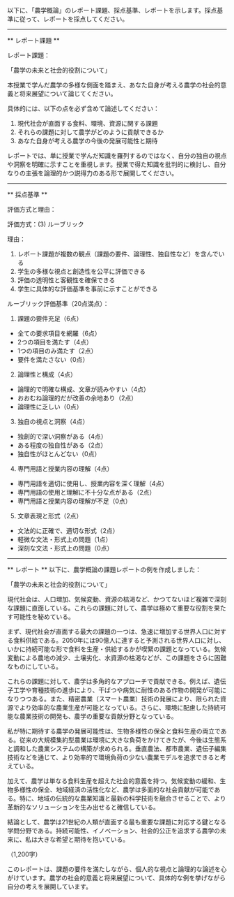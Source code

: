 以下に、「農学概論」のレポート課題、採点基準、レポートを示します。採点基準に従って、レポートを採点してください。

---------------------------------------
** レポート課題 **

レポート課題：

「農学の未来と社会的役割について」

本授業で学んだ農学の多様な側面を踏まえ、あなた自身が考える農学の社会的意義と将来展望について論じてください。

具体的には、以下の点を必ず含めて論述してください：

1. 現代社会が直面する食料、環境、資源に関する課題
2. それらの課題に対して農学がどのように貢献できるか
3. あなた自身が考える農学の今後の発展可能性と期待

レポートでは、単に授業で学んだ知識を羅列するのではなく、自分の独自の視点や洞察を明確に示すことを重視します。授業で得た知識を批判的に検討し、自分なりの主張を論理的かつ説得力のある形で展開してください。

---------------------------------------
** 採点基準 **

評価方式と理由：

評価方式：(3) ルーブリック

理由：
1. レポート課題が複数の観点（課題の要件、論理性、独自性など）を含んでいる
2. 学生の多様な視点と創造性を公平に評価できる
3. 評価の透明性と客観性を確保できる
4. 学生に具体的な評価基準を事前に示すことができる

ルーブリック評価基準（20点満点）：

1. 課題の要件充足（6点）
- 全ての要求項目を網羅（6点）
- 2つの項目を満たす（4点）
- 1つの項目のみ満たす（2点）
- 要件を満たさない（0点）

2. 論理性と構成（4点）
- 論理的で明確な構成、文章が読みやすい（4点）
- おおむね論理的だが改善の余地あり（2点）
- 論理性に乏しい（0点）

3. 独自の視点と洞察（4点）
- 独創的で深い洞察がある（4点）
- ある程度の独自性がある（2点）
- 独自性がほとんどない（0点）

4. 専門用語と授業内容の理解（4点）
- 専門用語を適切に使用し、授業内容を深く理解（4点）
- 専門用語の使用と理解に不十分な点がある（2点）
- 専門用語と授業内容の理解が不足（0点）

5. 文章表現と形式（2点）
- 文法的に正確で、適切な形式（2点）
- 軽微な文法・形式上の問題（1点）
- 深刻な文法・形式上の問題（0点）

---------------------------------------
** レポート **
以下に、農学概論の課題レポートの例を作成しました：

「農学の未来と社会的役割について」

現代社会は、人口増加、気候変動、資源の枯渇など、かつてないほど複雑で深刻な課題に直面している。これらの課題に対して、農学は極めて重要な役割を果たす可能性を秘めている。

まず、現代社会が直面する最大の課題の一つは、急速に増加する世界人口に対する食料供給である。2050年には90億人に達すると予測される世界人口に対し、いかに持続可能な形で食料を生産・供給するかが喫緊の課題となっている。気候変動による農地の減少、土壌劣化、水資源の枯渇などが、この課題をさらに困難なものにしている。

これらの課題に対して、農学は多角的なアプローチで貢献できる。例えば、遺伝子工学や育種技術の進歩により、干ばつや病気に耐性のある作物の開発が可能になりつつある。また、精密農業（スマート農業）技術の発展により、限られた資源でより効率的な農業生産が可能となっている。さらに、環境に配慮した持続可能な農業技術の開発も、農学の重要な貢献分野となっている。

私が特に期待する農学の発展可能性は、生物多様性の保全と食料生産の両立である。従来の大規模集約型農業は環境に大きな負荷をかけてきたが、今後は生態系と調和した農業システムの構築が求められる。垂直農法、都市農業、遺伝子編集技術などを通じて、より効率的で環境負荷の少ない農業モデルを追求できると考えている。

加えて、農学は単なる食料生産を超えた社会的意義を持つ。気候変動の緩和、生物多様性の保全、地域経済の活性化など、農学は多面的な社会貢献が可能である。特に、地域の伝統的な農業知識と最新の科学技術を融合させることで、より革新的なソリューションを生み出せると確信している。

結論として、農学は21世紀の人類が直面する最も重要な課題に対応する鍵となる学問分野である。持続可能性、イノベーション、社会的公正を追求する農学の未来に、私は大きな希望と期待を抱いている。

（1,200字）

このレポートは、課題の要件を満たしながら、個人的な視点と論理的な論述を心がけています。農学の社会的意義と将来展望について、具体的な例を挙げながら自分の考えを展開しています。

